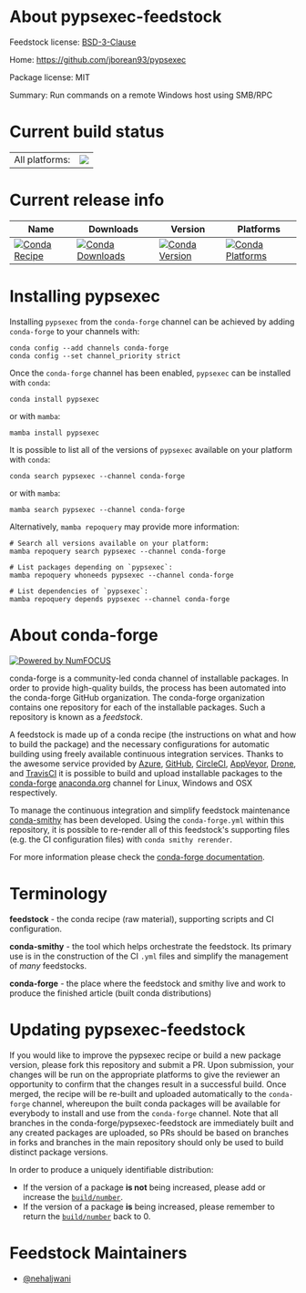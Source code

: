 About pypsexec-feedstock
========================

Feedstock license: [BSD-3-Clause](https://github.com/conda-forge/pypsexec-feedstock/blob/main/LICENSE.txt)

Home: https://github.com/jborean93/pypsexec

Package license: MIT

Summary: Run commands on a remote Windows host using SMB/RPC

Current build status
====================


<table><tr><td>All platforms:</td>
    <td>
      <a href="https://dev.azure.com/conda-forge/feedstock-builds/_build/latest?definitionId=17628&branchName=main">
        <img src="https://dev.azure.com/conda-forge/feedstock-builds/_apis/build/status/pypsexec-feedstock?branchName=main">
      </a>
    </td>
  </tr>
</table>

Current release info
====================

| Name | Downloads | Version | Platforms |
| --- | --- | --- | --- |
| [![Conda Recipe](https://img.shields.io/badge/recipe-pypsexec-green.svg)](https://anaconda.org/conda-forge/pypsexec) | [![Conda Downloads](https://img.shields.io/conda/dn/conda-forge/pypsexec.svg)](https://anaconda.org/conda-forge/pypsexec) | [![Conda Version](https://img.shields.io/conda/vn/conda-forge/pypsexec.svg)](https://anaconda.org/conda-forge/pypsexec) | [![Conda Platforms](https://img.shields.io/conda/pn/conda-forge/pypsexec.svg)](https://anaconda.org/conda-forge/pypsexec) |

Installing pypsexec
===================

Installing `pypsexec` from the `conda-forge` channel can be achieved by adding `conda-forge` to your channels with:

```
conda config --add channels conda-forge
conda config --set channel_priority strict
```

Once the `conda-forge` channel has been enabled, `pypsexec` can be installed with `conda`:

```
conda install pypsexec
```

or with `mamba`:

```
mamba install pypsexec
```

It is possible to list all of the versions of `pypsexec` available on your platform with `conda`:

```
conda search pypsexec --channel conda-forge
```

or with `mamba`:

```
mamba search pypsexec --channel conda-forge
```

Alternatively, `mamba repoquery` may provide more information:

```
# Search all versions available on your platform:
mamba repoquery search pypsexec --channel conda-forge

# List packages depending on `pypsexec`:
mamba repoquery whoneeds pypsexec --channel conda-forge

# List dependencies of `pypsexec`:
mamba repoquery depends pypsexec --channel conda-forge
```


About conda-forge
=================

[![Powered by
NumFOCUS](https://img.shields.io/badge/powered%20by-NumFOCUS-orange.svg?style=flat&colorA=E1523D&colorB=007D8A)](https://numfocus.org)

conda-forge is a community-led conda channel of installable packages.
In order to provide high-quality builds, the process has been automated into the
conda-forge GitHub organization. The conda-forge organization contains one repository
for each of the installable packages. Such a repository is known as a *feedstock*.

A feedstock is made up of a conda recipe (the instructions on what and how to build
the package) and the necessary configurations for automatic building using freely
available continuous integration services. Thanks to the awesome service provided by
[Azure](https://azure.microsoft.com/en-us/services/devops/), [GitHub](https://github.com/),
[CircleCI](https://circleci.com/), [AppVeyor](https://www.appveyor.com/),
[Drone](https://cloud.drone.io/welcome), and [TravisCI](https://travis-ci.com/)
it is possible to build and upload installable packages to the
[conda-forge](https://anaconda.org/conda-forge) [anaconda.org](https://anaconda.org/)
channel for Linux, Windows and OSX respectively.

To manage the continuous integration and simplify feedstock maintenance
[conda-smithy](https://github.com/conda-forge/conda-smithy) has been developed.
Using the ``conda-forge.yml`` within this repository, it is possible to re-render all of
this feedstock's supporting files (e.g. the CI configuration files) with ``conda smithy rerender``.

For more information please check the [conda-forge documentation](https://conda-forge.org/docs/).

Terminology
===========

**feedstock** - the conda recipe (raw material), supporting scripts and CI configuration.

**conda-smithy** - the tool which helps orchestrate the feedstock.
                   Its primary use is in the construction of the CI ``.yml`` files
                   and simplify the management of *many* feedstocks.

**conda-forge** - the place where the feedstock and smithy live and work to
                  produce the finished article (built conda distributions)


Updating pypsexec-feedstock
===========================

If you would like to improve the pypsexec recipe or build a new
package version, please fork this repository and submit a PR. Upon submission,
your changes will be run on the appropriate platforms to give the reviewer an
opportunity to confirm that the changes result in a successful build. Once
merged, the recipe will be re-built and uploaded automatically to the
`conda-forge` channel, whereupon the built conda packages will be available for
everybody to install and use from the `conda-forge` channel.
Note that all branches in the conda-forge/pypsexec-feedstock are
immediately built and any created packages are uploaded, so PRs should be based
on branches in forks and branches in the main repository should only be used to
build distinct package versions.

In order to produce a uniquely identifiable distribution:
 * If the version of a package **is not** being increased, please add or increase
   the [``build/number``](https://docs.conda.io/projects/conda-build/en/latest/resources/define-metadata.html#build-number-and-string).
 * If the version of a package **is** being increased, please remember to return
   the [``build/number``](https://docs.conda.io/projects/conda-build/en/latest/resources/define-metadata.html#build-number-and-string)
   back to 0.

Feedstock Maintainers
=====================

* [@nehaljwani](https://github.com/nehaljwani/)

